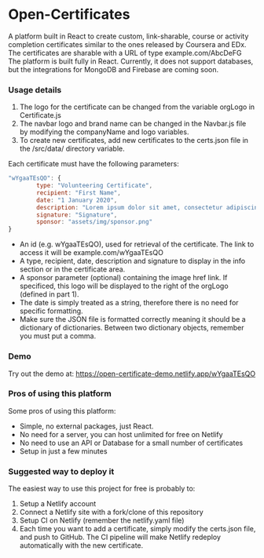 # Open-Certificates
A platform built in React to create custom, link-sharable, course or activity completion certificates similar to the ones released by Coursera and EDx. The certificates are sharable with a URL of type example.com/AbcDeFG
The platform is built fully in React. Currently, it does not support databases, but the integrations for MongoDB and Firebase are coming soon.


### Usage details
1. The logo for the certificate can be changed from the variable orgLogo in Certificate.js
2. The navbar logo and brand name can be changed in the Navbar.js file by modifying the companyName and logo variables.
3. To create new certificates, add new certificates to the certs.json file in the /src/data/ directory variable.

Each certificate must have the following parameters:
```javascript
"wYgaaTEsQO": {
		type: "Volunteering Certificate",
		recipient: "First Name",
		date: "1 January 2020",
		description: "Lorem ipsum dolor sit amet, consectetur adipiscing elit.",
		signature: "Signature",
		sponsor: "assets/img/sponsor.png"
}
```
- An id (e.g. wYgaaTEsQO), used for retrieval of the certificate. The link to access it will be example.com/wYgaaTEsQO
- A type, recipient, date, description and signature to display in the info section or in the certificate area.
- A sponsor parameter (optional) containing the image href link. If specificed, this logo will be displayed to the right of the orgLogo (defined in part 1).
- The date is simply treated as a string, therefore there is no need for specific formatting.
- Make sure the JSON file is formatted correctly meaning it should be a dictionary of dictionaries. Between two dictionary objects, remember you must put a comma.


### Demo
Try out the demo at: https://open-certificate-demo.netlify.app/wYgaaTEsQO

### Pros of using this platform
Some pros of using this platform:
- Simple, no external packages, just React.
- No need for a server, you can host unlimited for free on Netlify
- No need to use an API or Database for a small number of certificates
- Setup in just a few minutes

### Suggested way to deploy it
The easiest way to use this project for free is probably to:
1. Setup a Netlify account
2. Connect a Netlify site with a fork/clone of this repository
3. Setup CI on Netlify (remember the netlify.yaml file)
4. Each time you want to add a certificate, simply modify the certs.json file, and push to GitHub. The CI pipeline will make Netlify redeploy automatically with the new certificate.
